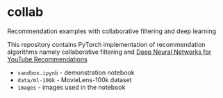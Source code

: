 # collab
Recommendation examples with collaborative filtering and deep learning

This repository contains PyTorch implementation of recommendation algorithms namely collaborative filtering and [Deep Neural Networks for YouTube Recommendations
](https://static.googleusercontent.com/media/research.google.com/en//pubs/archive/45530.pdf)

* `sandbox.ipynb` - demonstration notebook
* `data/ml-100k` - MovieLens-100k dataset
* `images` - images used in the notebook
